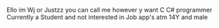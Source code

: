 Ello im Wj or Justzz you can call me however y want
 C C# programmer
Currently a Student and not interested in Job app's atm
14Y and male
<!---
Justzzwj/Justzzwj is a ✨ special ✨ repository because its `README.md` (this file) appears on your GitHub profile.
You can click the Preview link to take a look at your changes.
--->
